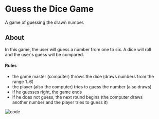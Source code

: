 # Guess the Dice Game
A game of guessing the drawn number.

## About
In this game, the user will guess a number from one to six. A dice will roll and the user's guess will be compared.

#### Rules
- the game master (computer) throws the dice (draws numbers from the range 1..6)
- the player (also the computer) tries to guess the number (also draws)
- if he guesses right, the game ends
- if he does not guess, the next round begins (the computer draws another number and the player tries to guess it)

![code](https://user-images.githubusercontent.com/101121453/215275446-b4880677-e60e-4073-bbf1-66066a9b81f8.png)
